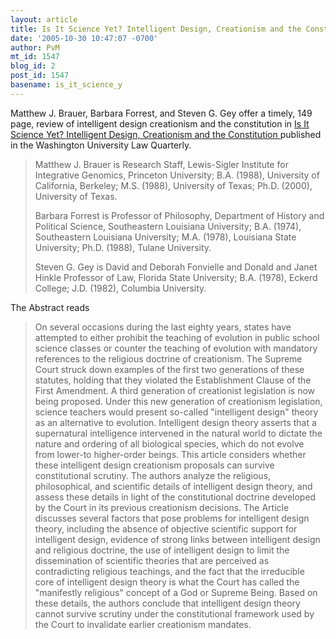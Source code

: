```yaml
---
layout: article
title: Is It Science Yet? Intelligent Design, Creationism and the Constitution
date: '2005-10-30 10:47:07 -0700'
author: PvM
mt_id: 1547
blog_id: 2
post_id: 1547
basename: is_it_science_y
---
```

Matthew J. Brauer, Barbara Forrest, and Steven G. Gey  offer a timely, 149 page, review of intelligent design creationism and the constitution in [Is It Science Yet? Intelligent Design, Creationism and the Constitution ](http://law.wustl.edu/WULQ/83-1/p%201%20Brauer%20Forrest%20Gey%20book%20pages.pdf) published in the Washington University Law Quarterly.

> Matthew J. Brauer is Research Staff, Lewis-Sigler Institute for Integrative Genomics,  Princeton University; B.A. (1988), University of California, Berkeley; M.S. (1988), University of  Texas; Ph.D. (2000), University of Texas. 
> 
> Barbara Forrest is Professor of Philosophy, Department of  History and Political Science, Southeastern Louisiana University; B.A. (1974), Southeastern Louisiana  University; M.A. (1978), Louisiana State University; Ph.D. (1988), Tulane University. 
> 
> Steven G. Gey  is David and Deborah Fonvielle and Donald and Janet Hinkle Professor of Law, Florida State University; B.A. (1978), Eckerd College; J.D. (1982), Columbia University.

The Abstract reads

> On several occasions during the last eighty years, states have attempted  to either prohibit the teaching of evolution in public school science classes or  counter the teaching of evolution with mandatory references to the religious  doctrine of creationism. The Supreme Court struck down examples of the  first two generations of these statutes, holding that they violated the  Establishment Clause of the First Amendment. A third generation of  creationist legislation is now being proposed. Under this new generation of  creationism legislation, science teachers would present so-called "intelligent  design" theory as an alternative to evolution. Intelligent design theory  asserts that a supernatural intelligence intervened in the natural world to  dictate the nature and ordering of all biological species, which do not evolve  from lower-to higher-order beings. This article considers whether these  intelligent design creationism proposals can survive constitutional scrutiny.  The authors analyze the religious, philosophical, and scientific details of  intelligent design theory, and assess these details in light of the constitutional  doctrine developed by the Court in its previous creationism decisions. The  Article discusses several factors that pose problems for intelligent design  theory, including the absence of objective scientific support for intelligent  design, evidence of strong links between intelligent design and religious  doctrine, the use of intelligent design to limit the dissemination of scientific  theories that are perceived as contradicting religious teachings, and the fact  that the irreducible core of intelligent design theory is what the Court has  called the "manifestly religious" concept of a God or Supreme Being. Based  on these details, the authors conclude that intelligent design theory cannot  survive scrutiny under the constitutional framework used by the Court to  invalidate earlier creationism mandates.
